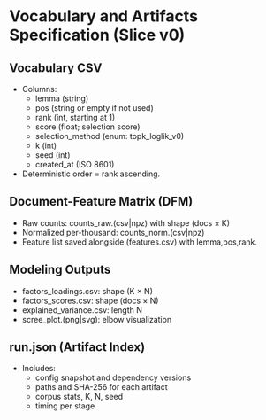 # Vocabulary and Artifacts Specification (Slice v0)

## Vocabulary CSV
- Columns:
    - lemma (string)
    - pos (string or empty if not used)
    - rank (int, starting at 1)
    - score (float; selection score)
    - selection_method (enum: topk_loglik_v0)
    - k (int)
    - seed (int)
    - created_at (ISO 8601)
- Deterministic order = rank ascending.

## Document-Feature Matrix (DFM)
- Raw counts: counts_raw.(csv|npz) with shape (docs × K)
- Normalized per-thousand: counts_norm.(csv|npz)
- Feature list saved alongside (features.csv) with lemma,pos,rank.

## Modeling Outputs
- factors_loadings.csv: shape (K × N)
- factors_scores.csv: shape (docs × N)
- explained_variance.csv: length N
- scree_plot.(png|svg): elbow visualization

## run.json (Artifact Index)
- Includes:
    - config snapshot and dependency versions
    - paths and SHA-256 for each artifact
    - corpus stats, K, N, seed
    - timing per stage